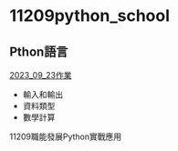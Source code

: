 # __11209python_school__
## Pthon語言
[2023_09_23作業](./資料夾1/README.md)




- 輸入和輸出
- 資料類型
- 數學計算


11209職能發展Python實戰應用
